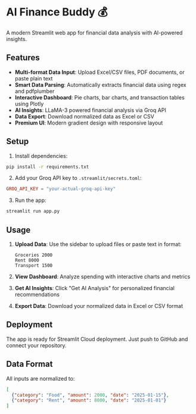 # AI Finance Buddy 💰

A modern Streamlit web app for financial data analysis with AI-powered insights.

## Features

- **Multi-format Data Input**: Upload Excel/CSV files, PDF documents, or paste plain text
- **Smart Data Parsing**: Automatically extracts financial data using regex and pdfplumber
- **Interactive Dashboard**: Pie charts, bar charts, and transaction tables using Plotly
- **AI Insights**: LLaMA-3 powered financial analysis via Groq API
- **Data Export**: Download normalized data as Excel or CSV
- **Premium UI**: Modern gradient design with responsive layout

## Setup

1. Install dependencies:
```bash
pip install -r requirements.txt
```

2. Add your Groq API key to `.streamlit/secrets.toml`:
```toml
GROQ_API_KEY = "your-actual-groq-api-key"
```

3. Run the app:
```bash
streamlit run app.py
```

## Usage

1. **Upload Data**: Use the sidebar to upload files or paste text in format:
   ```
   Groceries 2000
   Rent 8000
   Transport 1500
   ```

2. **View Dashboard**: Analyze spending with interactive charts and metrics

3. **Get AI Insights**: Click "Get AI Analysis" for personalized financial recommendations

4. **Export Data**: Download your normalized data in Excel or CSV format

## Deployment

The app is ready for Streamlit Cloud deployment. Just push to GitHub and connect your repository.

## Data Format

All inputs are normalized to:
```json
[
  {"category": "Food", "amount": 2000, "date": "2025-01-15"},
  {"category": "Rent", "amount": 8000, "date": "2025-01-01"}
]
```
